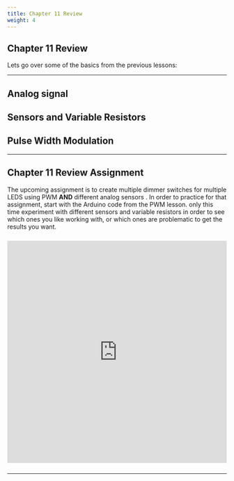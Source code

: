 ```yaml
---
title: Chapter 11 Review
weight: 4
---
```


## Chapter 11 Review

Lets go over some of the basics from the previous lessons:

---

## Analog signal

## Sensors and Variable Resistors

## Pulse Width Modulation

---

## Chapter 11 Review Assignment

The upcoming assignment is to create multiple dimmer switches for multiple LEDS using PWM **AND** different analog sensors . In order to practice for that assignment, start with the Arduino code from the PWM lesson. only this time experiment with different sensors and variable resistors in order to see which ones you like working with, or which ones are problematic to get the results you want.

<iframe src=https://create.arduino.cc/editor/mbardin/3a068f21-5180-443b-808a-def7db937692/preview?embed style="height:510px;width:100%;margin:10px 0" frameborder=0></iframe>

---

